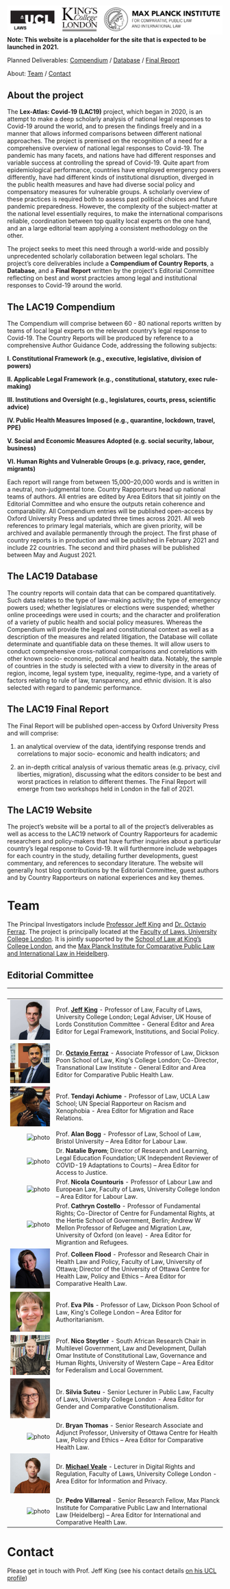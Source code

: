 ![logos](/img/logos.png)
**Note: This website is a placeholder for the site that is expected to be launched in 2021.**

Planned Deliverables: [Compendium](#the-lac19-compendium) / [Database](#the-lac19-database) / [Final Report](#the-lac19-final-report)

About: [Team](#team) / [Contact](#contact)

## About the project
The **Lex-Atlas: Covid-19 (LAC19)** project, which began in 2020, is an attempt to make a deep scholarly analysis of national legal responses to Covid-19 around the world, and to presen the findings freely and in a manner that allows informed comparisons between different national approaches.  The project is premised on the recognition of a need for a comprehensive overview of national legal responses to Covid-19. The pandemic has many facets, and nations have had different responses and variable success at controlling the spread of Covid-19. Quite apart from epidemiological performance, countries have employed emergency powers differently, have had different kinds of institutional disruption, diverged in the public health measures and have had diverse social policy and compensatory measures for vulnerable groups. A scholarly overview of these practices is required both to assess past political choices and future pandemic preparedness. However, the complexity of the subject-matter at the national level essentially requires, to make the international comparisons reliable, coordination between top quality local experts on the one hand, and an a large editorial team applying a consistent methodology on the other. 

The project seeks to meet this need through a world-wide and possibly unprecedented scholarly collaboration between legal scholars. The project’s core deliverables include a **Compendium of Country Reports**, a **Database**, and a **Final Report** written by the project's Editorial Committee reflecting on best and worst practcies among legal and institutional responses to Covid-19 around the world.

## The LAC19 Compendium
The Compendium will comprise between 60 - 80 national reports written by teams of local legal experts on the relevant country’s legal response to Covid-19. The Country Reports will be produced by reference to a comprehensive Author Guidance Code, addressing the following subjects: 

**I. Constitutional Framework (e.g., executive, legislative, division of powers)**  

**II. Applicable Legal Framework (e.g., constitutional, statutory, exec rule-making)**  

**III. Institutions and Oversight (e.g., legislatures, courts, press, scientific advice)**  

**IV. Public Health Measures Imposed (e.g., quarantine, lockdown, travel, PPE)**  

**V. Social and Economic Measures Adopted (e.g. social security, labour, business)**  

**VI. Human Rights and Vulnerable Groups (e.g. privacy, race, gender, migrants)**  

Each report will range from between 15,000–20,000 words and is written in a neutral, non-judgmental tone.  Country Rapporteurs head up national teams of authors.  All entries are edited by Area Editors that sit jointly on the Editorial Committee and who ensure the outputs retain coherence and comparability.  All Compendium entries will be published open-access by Oxford University Press and updated three times across 2021.  All web references to primary legal materials, which are given priority, will be archived and available permanently through the project. The first phase of country reports is in production and will be published in February 2021 and include 22 countries.  The second and third phases will be published between May and August 2021. 

## The LAC19 Database
The country reports will contain data that can be compared quantitatively. Such data relates to the type of law-making activity; the type of emergency powers used; whether legislatures or elections were suspended; whether online proceedings were used in courts; and the character and proliferation of a variety of public health and social policy measures.  Whereas the Compendium will provide the legal and constitutional context as well as a description of the measures and related litigation, the Database will collate determinate and quantifiable data on these themes. It will allow users to conduct comprehensive cross-national comparisons and correlations with other known socio- economic, political and health data. Notably, the sample of countries in the study is selected with a view to diversity in the areas of region, income, legal system type, inequality, regime-type, and a variety of factors relating to rule of law, transparency, and ethnic division. It is also selected with regard to pandemic performance. 

## The LAC19 Final Report
The Final Report will be published open-access by Oxford University Press and will comprise:  

1. an analytical overview of the data, identifying response trends and correlations to major socio- economic and health indicators; and 

2. an in-depth critical analysis of various thematic areas (e.g. privacy, civil liberties, migration), discussing what the editors consider to be best and worst practices in relation to different themes.  The Final Report will emerge from two workshops held in London in the fall of 2021.  

## The LAC19 Website
The project’s website will be a portal to all of the project’s deliverables as well as access to the LAC19 network of Country Rapporteurs for academic researchers and policy-makers that have further inquiries about a particular country’s legal response to Covid-19.  It will furthermore include webpages for each country in the study, detailing further developments, guest commentary, and references to secondary literature.  The website will generally host blog contributions by the Editorial Committee, guest authors and by Country Rapporteurs on national experiences and key themes. 


# Team
The Principal Investigators include [Professor Jeff King](https://www.ucl.ac.uk/laws/people/prof-jeff-king) and [Dr. Octavio Ferraz](https://www.kcl.ac.uk/people/dr-octavio-ferraz).  The project is principally located at the [Faculty of Laws, University College London](https://laws.ucl.ac.uk).  It is jointly supported by the [School of Law at King’s College London](https://www.kcl.ac.uk/law), and the [Max Planck Institute for Comparative Public Law and International Law in Heidelberg](https://www.mpil.de/en/pub/news.cfm).   
## Editorial Committee

|<img width=400/>| |
|         ---: |:--- |
| ![photo](/img/profiles/jeffking.jpg) | Prof. [**Jeff King**](https://www.ucl.ac.uk/laws/people/prof-jeff-king) - Professor of Law, Faculty of Laws, University College London; Legal Adviser, UK House of Lords Constitution Committee - General Editor and Area Editor for Legal Framework, Institutions, and Social Policy. |
| ![photo](/img/profiles/octavioferraz.png) | Dr. [**Octavio Ferraz**](https://www.kcl.ac.uk/people/dr-octavio-ferraz) - Associate Professor of Law, Dickson Poon School of Law, King's College London; Co-Director, Transnational Law Institute -  General Editor and Area Editor for Comparative Public Health Law.
| ![photo](/img/profiles/tendayiachiume.png) | Prof. **Tendayi Achiume** - Professor of Law, UCLA Law School; UN Special Rapporteur on Racism and Xenophobia - Area Editor for Migration and Race Relations. |
| ![photo](/img/profiles/alanbogg.png) | Prof. **Alan Bogg** - Professor of Law, School of Law, Bristol University – Area Editor for Labour Law. |
| ![photo](/img/profiles/nataliebyrom.png) | Dr. **Natalie Byrom**; Director of Research and Learning, Legal Education Foundation; UK Independent Reviewer of COVID-19 Adaptations to Courts) – Area Editor for Access to Justice. |
| ![photo](/img/profiles/nicolacountouris.png) | Prof. **Nicola Countouris** - Professor of Labour Law and European Law, Faculty of Laws, University College london – Area Editor for Labour Law. |
| ![photo](/img/profiles/cathryncostello.png) | Prof. **Cathryn Costello** - Professor of Fundamental Rights; Co-Director of Centre for Fundamental Rights, at the Hertie School of Government, Berlin; Andrew W Mellon Professor of Refugee and Migration Law, University of Oxford (on leave) - Area Editor for Migrantion and Refugees. |
| ![photo](/img/profiles/colleenflood.png) | Prof. **Colleen Flood** - Professor and Research Chair in Health Law and Policy, Faculty of Law, University of Ottawa; Director of the University of Ottawa Centre for Health Law, Policy and Ethics – Area Editor for Comparative Health Law. |
| ![photo](/img/profiles/evapils.png) | Prof. **Eva Pils** - Professor of Law, Dickson Poon School of Law, King's College London – Area Editor for Authoritarianism. |
| ![photo](/img/profiles/nicosteytler.png) | Prof. **Nico Steytler** - South African Research Chair in Multilevel Government, Law and Development, Dullah Omar Institute of Constitutional Law, Governance and Human Rights, University of Western Cape – Area Editor for Federalism and Local Government. |
| ![photo](/img/profiles/silviasuteu.png) | Dr. **Silvia Suteu** - Senior Lecturer in Public Law, Faculty of Laws, University College London - Area Editor for Gender and Comparative Constitutionalism. |
| ![photo](/img/profiles/bryanthomas.png) | Dr. **Bryan Thomas** - Senior Research Associate and Adjunct Professor, University of Ottawa Centre for Health Law, Policy and Ethics – Area Editor for Comparative Health Law. |
| ![photo](/img/profiles/michaelveale.png) | Dr. [**Michael Veale**](https://www.ucl.ac.uk/laws/people/dr-michael-veale) - Lecturer in Digital Rights and Regulation, Faculty of Laws, University College London - Area Editor for Information and Privacy. |
| ![photo](/img/profiles/pedrovillarreal.png) | Dr. **Pedro Villarreal** - Senior Research Fellow, Max Planck Institute for Comparative Public Law and International Law (Heidelberg) – Area Editor for International and Comparative Health Law. |


# Contact
Please get in touch with Prof. Jeff King (see his contact details [on his UCL profile](https://www.ucl.ac.uk/laws/people/prof-jeff-king))

